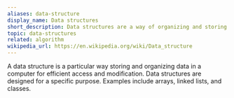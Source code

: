 ```yaml
---
aliases: data-structure
display_name: Data structures
short_description: Data structures are a way of organizing and storing data.
topic: data-structures
related: algorithm
wikipedia_url: https://en.wikipedia.org/wiki/Data_structure
---
```

A data structure is a particular way storing and organizing data in a computer for efficient access and modification. Data structures are designed for a specific purpose. Examples include arrays, linked lists, and classes.